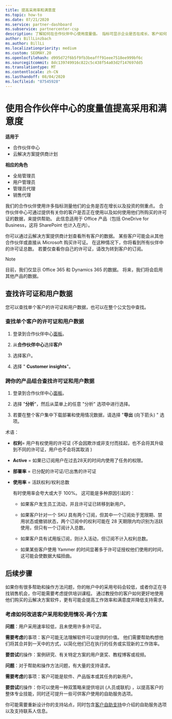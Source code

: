 ```yaml
---
title: 提高采用率和满意度
ms.topic: how-to
ms.date: 07/21/2020
ms.service: partner-dashboard
ms.subservice: partnercenter-csp
description: 了解如何在合作伙伴中心使用度量值。 指标可显示企业是否在成长、客户如何使用其许可证，以及在何处集中投资。
author: BillLinzbach
ms.author: BillLi
ms.localizationpriority: medium
ms.custom: SEOMAY.20
ms.openlocfilehash: d995d72f6b5f9fb3beafff91eee7518ee999bf6c
ms.sourcegitcommit: 8dc139749916c822c5c438f54a03d2f147697dd5
ms.translationtype: MT
ms.contentlocale: zh-CN
ms.lasthandoff: 08/04/2020
ms.locfileid: "87545928"
---
```

# <a name="use-metrics-in-partner-center-to-increase-adoption-and-satisfaction"></a>使用合作伙伴中心的度量值提高采用和满意度

**适用于**

- 合作伙伴中心
- 云解决方案提供商计划

**相应的角色**

- 全局管理员
- 用户管理员
- 管理员代理
- 销售代理

我们的合作伙伴使用许多指标测量他们的业务是否在增长以及投资的侧重点。 合作伙伴中心可通过提供有关你的客户是否正在使用以及如何使用他们所购买的许可证的数据，来提供帮助。 此信息适用于 Office 产品（包括 OneDrive for Business，这将 SharePoint 也计入在内）。

你可以通过云解决方案提供商计划查看所有客户的数据。 某些客户可能会从其他合作伙伴或直接从 Microsoft 购买许可证。 在这种情况下，你将看到所有伙伴中的许可证总数。 若要仅查看你自己的许可证，请改为转到客户的订阅。

> [!NOTE]  
> 目前，我们仅显示 Office 365 和 Dynamics 365 的数据。 将来，我们将会启用其他产品的数据。

## <a name="find-license-and-user-data"></a>查找许可证和用户数据

您可以查找单个客户的许可证和用户数据，也可以在整个公文包中查找。

### <a name="find-license-and-user-data-for-a-single-customer"></a>查找单个客户的许可证和用户数据

1. 登录到合作伙伴中心[面板](https://partner.microsoft.com/dashboard)。

2. 从**合作伙伴中心**选择**客户**

3. 选择客户。

4. 选择 " **Customer insights**"。

### <a name="find-license-and-user-data-across-your-portfolio"></a>跨你的产品组合查找许可证和用户数据

1. 登录到合作伙伴中心[面板](https://partner.microsoft.com/dashboard)。

2. 选择 "**分析**"，然后从菜单上的任意 "分析" 选项中进行选择。

3. 若要在整个客户集中下载部署和使用情况数据，请选择 "**导出** (向下箭头) " 选项。

术语：

- **权利**= 用户有权使用的许可证 (不会因欺诈或非支付而挂起，也不会将其升级到不同的许可证，用户也不会将其取消 ) 

- **Active** = 如果已订阅用户在过去28天的时间内使用了任务的权限。

- **部署率** = 已分配的许可证/已出售的许可证

- **使用率** = 活跃权利/权利总数

   有时使用率会夸大或大于 100%。 这可能是多种原因引起的：

  - 如果客户发生员工流动，并且许可证已转移到新用户。

  - 如果客户针对一个 SKU 具有两个订阅，但其中一个订阅处于宽限期、禁用状态或撤销状态，两个订阅中的权利可能在 28 天期限内均识别为活跃使用，但只有一个订阅计入总数。

  - 如果客户具有试用版订阅，则计入活动，但订阅不计入权利总数。

  - 如果某些客户使用 Yammer 的时间显著多于许可证授权他们使用的时间，这可能会使数据大幅扭曲。

## <a name="next-steps"></a>后续步骤

如果你有很多帮助和操作方法问题，你的帐户中的采用号码会较低，或者你正在寻找销售机会，你可能需要考虑提供培训课程。 通过教授你的客户如何更好地使用他们购买的云解决方案软件，更有可能会提高工作效率和满意度并降低支持需求。

### <a name="considering-how-to-improve-customer-adoption-and-usage---a-couple-scenarios"></a>考虑如何改进客户采用和使用情况-两个方案

**问题**：用户采用速率较低，且未使用许多许可证。

**需要考虑**的事项：客户可能无法理解软件可以提供的价值。 他们需要帮助构想他们将其合并到一天中的方式，以简化他们已在执行的任务或实现新的工作效率。

**要尝试**的操作：案例研究、有关特定方案的用户褒奖、教程博客或视频。

**问题**：对于帮助和操作方法问题，有大量的支持请求。

**需要考虑**的事项：客户可能是软件、产品版本或其任务的新用户。

**要尝试**的操作：你可以使用一种双策略来提供培训 (人员或联机) ，以提高客户的整体专业技能，同时还可提升一些可供客户使用的自助服务选项。

你可能需要重新设计你的支持站点，同时包含[客户自助支持](customer-self-support.md)中介绍的自助服务选项以及支持联系人信息。

